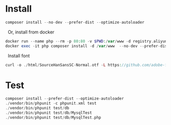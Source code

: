 # Install #
```php
composer install --no-dev --prefer-dist --optimize-autoloader
```
&nbsp;&nbsp;Or, install from docker
```php
docker run --name php --rm -p 80:80 -v $PWD:/var/www -d registry.aliyuncs.com/syncxplus/php:7.2.9
docker exec -it php composer install -d /var/www  --no-dev --prefer-dist --optimize-autoloader
```
&nbsp;&nbsp;Install font
```php
curl -o ./html/SourceHanSansSC-Normal.otf -L https://github.com/adobe-fonts/source-han-sans/raw/release/OTF/SimplifiedChinese/SourceHanSansSC-Normal.otf
```
# Test #
```php
composer install --prefer-dist --optimize-autoloader
./vendor/bin/phpunit -c phpunit.xml test
./vendor/bin/phpunit test/db
./vendor/bin/phpunit test/db/MysqlTest
./vendor/bin/phpunit test/db/MysqlTest.php
```
